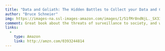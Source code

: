 ```yaml
---
title: "Data and Goliath: The Hidden Battles to Collect your Data and Control your World"
author: "Bruce Schneier"
img: https://images-na.ssl-images-amazon.com/images/I/51fMr8ndNjL._SX330_BO1,204,203,200_.jpg
comment: Great book about the threats of surveillance to society, and what we can do about it. After reading the book, you probably won't view surveillance the same way again.
links:
  -
    type: Amazon
    link: http://amzn.com/0393244814
---
```

